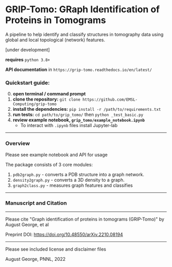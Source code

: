 # GRIP-Tomo: GRaph Identification of Proteins in Tomograms
A pipeline to help identify and classify structures in tomography data using global and local topological (network) features. 

[under development]

**requires** `python 3.8+`

**API documentation** in `https://grip-tomo.readthedocs.io/en/latest/`

### Quickstart guide:

0. **open terminal / command prompt**
1. **clone the repository:** `git clone https://github.com/EMSL-Computing/grip-tomo`
2. **install the dependencies:** `pip install -r /path/to/requirements.txt`  
3. **run tests:** `cd path/to/grip_tomo/` then `python _test_basic.py`
4. **review example notebook, `grip_tomo/example_notebook.ipynb`**
    - To interact with `.ipynb` files install Jupyter-lab
---

### Overview

Please see example notebook and API for usage

The package consists of 3 core modules: 
1. `pdb2graph.py` - converts a PDB structure into a graph network. 
2. `density2graph.py` - converts a 3D density to a graph. 
3. `graph2class.py` - measures graph features and classifies

---

### Manuscript and Citation
---
Please cite "Graph identification of proteins in tomograms (GRIP-Tomo)" by August George, et al


Preprint DOI: https://doi.org/10.48550/arXiv.2210.08194


---

Please see included license and disclaimer files

August George, PNNL, 2022
